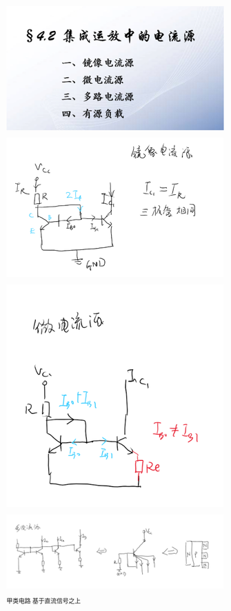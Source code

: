 ![Alt text](image-8.png)


![Alt text](image-5.png)

![Alt text](image-6.png)


![Alt text](image-9.png)

甲类电路  基于直流信号之上